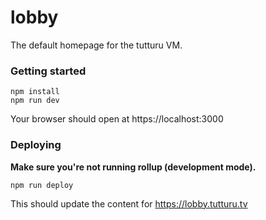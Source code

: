 # lobby

The default homepage for the tutturu VM.

### Getting started

```
npm install
npm run dev
```

Your browser should open at https://localhost:3000

### Deploying

**Make sure you're not running rollup (development mode).**

```
npm run deploy
```

This should update the content for https://lobby.tutturu.tv

